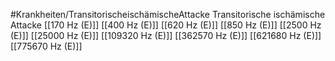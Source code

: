 #Krankheiten/TransitorischeischämischeAttacke
Transitorische ischämische Attacke
[[170 Hz (E)]]
[[400 Hz (E)]]
[[620 Hz (E)]]
[[850 Hz (E)]]
[[2500 Hz (E)]]
[[25000 Hz (E)]]
[[109320 Hz (E)]]
[[362570 Hz (E)]]
[[621680 Hz (E)]]
[[775670 Hz (E)]]